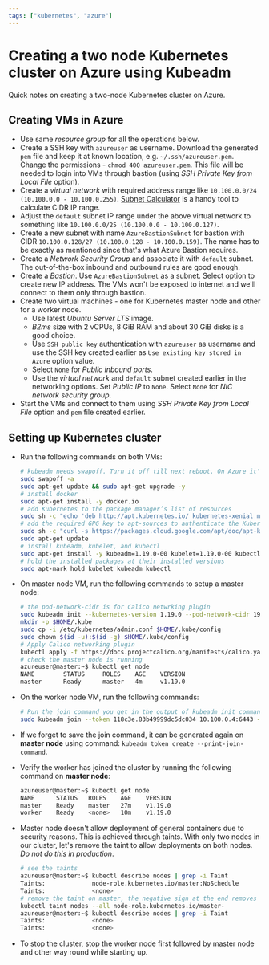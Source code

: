 ```yaml
---
tags: ["kubernetes", "azure"]
---
```


# Creating a two node Kubernetes cluster on Azure using Kubeadm

<TagLinks />

Quick notes on creating a two-node Kubernetes cluster on Azure.

## Creating VMs in Azure

* Use same *resource group* for all the operations below.
* Create a SSH key with `azureuser` as username. Download the generated `pem` file and keep it at known location, e.g. `~/.ssh/azureuser.pem`. Change the permissions - `chmod 400 azureuser.pem`. This file will be needed to login into VMs through bastion (using *SSH Private Key from Local File* option).
* Create a *virtual network* with required address range like `10.100.0.0/24 (10.100.0.0 - 10.100.0.255)`. [Subnet Calculator](https://mxtoolbox.com/SubnetCalculator.aspx) is a handy tool to calculate CIDR IP range.
* Adjust the `default` subnet IP range under the above virtual network to something like `10.100.0.0/25 (10.100.0.0 - 10.100.0.127)`.
* Create a new subnet with name `AzureBastionSubnet` for bastion with CIDR `10.100.0.128/27 (10.100.0.128 - 10.100.0.159)`. The name has to be exactly as mentioned since that's what Azure Bastion requires.
* Create a *Network Security Group* and associate it with `default` subnet. The out-of-the-box inbound and outbound rules are good enough.
* Create a *Bastion*. Use `AzureBastionSubnet` as a subnet. Select option to create new IP address. The VMs won't be exposed to internet and we'll connect to them only through bastion.
* Create two virtual machines - one for Kubernetes master node and other for a worker node.
  * Use latest *Ubuntu Server LTS* image.
  * *B2ms* size with 2 vCPUs, 8 GiB RAM and about 30 GiB disks is a good choice.
  * Use `SSH public key` authentication with `azureuser` as username and use the SSH key created earlier as `Use existing key stored in Azure` option value.
  * Select `None` for *Public inbound ports*.
  * Use the *virtual network* and `default` subnet created earlier in the networking options. Set *Public IP* to `None`. Select `None` for *NIC network security group*.
* Start the VMs and connect to them using *SSH Private Key from Local File* option and `pem` file created earlier.

## Setting up Kubernetes cluster

* Run the following commands on both VMs:

  ```bash
  # kubeadm needs swapoff. Turn it off till next reboot. On Azure it's off by default.
  sudo swapoff -a
  sudo apt-get update && sudo apt-get upgrade -y
  # install docker
  sudo apt-get install -y docker.io
  # add Kubernetes to the package manager’s list of resources
  sudo sh -c "echo 'deb http://apt.kubernetes.io/ kubernetes-xenial main' >> /etc/apt/sources.list.d/kubernetes.list"
  # add the required GPG key to apt-sources to authenticate the Kubernetes related packages
  sudo sh -c "curl -s https://packages.cloud.google.com/apt/doc/apt-key.gpg | apt-key add -"
  sudo apt-get update
  # install kubeadm, kubelet, and kubectl
  sudo apt-get install -y kubeadm=1.19.0-00 kubelet=1.19.0-00 kubectl=1.19.0-00
  # hold the installed packages at their installed versions
  sudo apt-mark hold kubelet kubeadm kubectl
  ```

* On master node VM, run the following commands to setup a master node:

  ```bash
  # the pod-network-cidr is for Calico netwrking plugin
  sudo kubeadm init --kubernetes-version 1.19.0 --pod-network-cidr 192.168.0.0/16
  mkdir -p $HOME/.kube
  sudo cp -i /etc/kubernetes/admin.conf $HOME/.kube/config
  sudo chown $(id -u):$(id -g) $HOME/.kube/config
  # Apply Calico networking plugin
  kubectl apply -f https://docs.projectcalico.org/manifests/calico.yaml
  # check the master node is running
  azureuser@master:~$ kubectl get node
  NAME        STATUS     ROLES    AGE    VERSION
  master      Ready      master   4m     v1.19.0
  ```

* On the worker node VM, run the following commands:

  ```bash
  # Run the join command you get in the output of kubeadm init command on master
  sudo kubeadm join --token 118c3e.83b49999dc5dc034 10.100.0.4:6443 --discovery-token-ca-cert-hash sha256:40aa946e3f53e38271bae24723866f56c86d77efb49aedeb8a70cc189bfe2e1d
  ```

* If we forget to save the join command, it can be generated again on **master node** using command: `kubeadm token create --print-join-command`.

* Verify the worker has joined the cluster by running the following command on **master node**:

  ```bash
  azureuser@master:~$ kubectl get node
  NAME      STATUS   ROLES    AGE    VERSION
  master    Ready    master   27m    v1.19.0
  worker    Ready    <none>   10m    v1.19.0
  ```

* Master node doesn't allow deployment of general containers due to security reasons. This is achieved through taints. With only two nodes in our cluster, let's remove the taint to allow deployments on both nodes. *Do not do this in production*.

  ```bash
  # see the taints
  azureuser@master:~$ kubectl describe nodes | grep -i Taint
  Taints:             node-role.kubernetes.io/master:NoSchedule
  Taints:             <none>
  # remove the taint on master, the negative sign at the end removes the taint
  kubectl taint nodes --all node-role.kubernetes.io/master-
  azureuser@master:~$ kubectl describe nodes | grep -i Taint
  Taints:             <none>
  Taints:             <none>
  ```

* To stop the cluster, stop the worker node first followed by master node and other way round while starting up.
